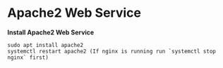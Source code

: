 # Apache2 Web Service

**Install Apache2 Web Service**
```
sudo apt install apache2
systemctl restart apache2 (If nginx is running run `systemctl stop nginx` first)
```

